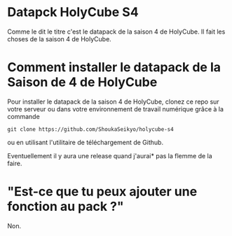 # Datapck HolyCube S4

Comme le dit le titre c'est le datapack de la saison 4 de HolyCube. Il fait les choses de la saison 4 de HolyCube.

# Comment installer le datapack de la Saison de 4 de HolyCube

Pour installer le datapack de la saison 4 de HolyCube, clonez ce repo sur votre serveur ou dans votre environnement de travail numérique grâce à la commande 

`git clone https://github.com/ShoukaSeikyo/holycube-s4`

ou en utilisant l'utilitaire de téléchargement de Github.

Eventuellement il y aura une release quand j'aurai* pas la flemme de la faire.

# "Est-ce que tu peux ajouter une fonction au pack ?"
Non.

